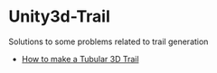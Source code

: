 # Unity3d-Trail


Solutions to some problems related to trail generation

 - [How to make a Tubular 3D Trail](https://stackoverflow.com/questions/59840470/how-to-make-a-tubular-3d-trail)
